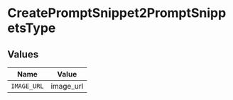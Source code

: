 # CreatePromptSnippet2PromptSnippetsType


## Values

| Name        | Value       |
| ----------- | ----------- |
| `IMAGE_URL` | image_url   |